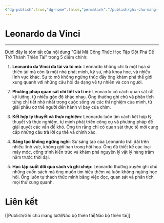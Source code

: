 ```yaml
---
{"dg-publish":true,"dg-home":false,"permalink":"/publish/ghi-chu-mang-luoi/leonardo-da-vinci/","dgPassFrontmatter":true,"noteIcon":"","updated":"2025-01-12T15:16:00.631+07:00"}
---
```


# Leonardo da Vinci
---

Dưới đây là tóm tắt của nội dung "Giải Mã Công Thức Học Tập Đột Phá Để Trở Thành Thiên Tài" trong 5 điểm chính:

1. **Leonardo da Vinci đa tài và tò mò**: Leonardo không chỉ là một họa sĩ thiên tài mà còn là một nhà phát minh, kỹ sư, nhà khoa học, và nhiều lĩnh vực khác. Sự tò mò không ngừng thúc đẩy ông khám phá thế giới xung quanh với những câu hỏi đa dạng về tự nhiên và con người.
    
2. **Phương pháp quan sát chi tiết và tỉ mỉ**: Leonardo có cách quan sát rất kỹ lưỡng, từ nhiều góc độ khác nhau. Ông thường ghi chú và phân tích từng chi tiết nhỏ nhất trong cuộc sống và các thí nghiệm của mình, từ giải phẫu cơ thể người đến hành vi bay của chim.
    
3. **Kết hợp lý thuyết và thực nghiệm**: Leonardo luôn tìm cách kết hợp lý thuyết và thực nghiệm, tự mình phát triển công cụ và phương pháp để giải quyết các vấn đề khó. Ông tin rằng chỉ có quan sát thực tế mới cung cấp những câu trả lời cụ thể và chính xác.
    
4. **Sáng tạo không ngừng nghỉ**: Sự sáng tạo của Leonardo trải dài trên nhiều lĩnh vực, không giới hạn trong hội họa. Ông đã thiết kế các loại máy móc, công trình kiến trúc và khám phá nguyên lý vật lý hàng trăm năm trước thời đại.
    
5. **Học tập suốt đời qua sách và ghi chép**: Leonardo thường xuyên ghi chú những cuốn sách mà ông muốn tìm hiểu thêm và luôn không ngừng học hỏi. Ông luôn tự thách thức mình bằng việc đọc, quan sát và phân tích mọi thứ xung quanh.

# Liên kết
[[Publish/Ghi chú mạng lưới/Não bộ thiên tài\|Não bộ thiên tài]]